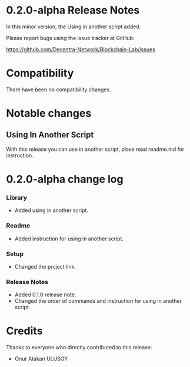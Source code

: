 0.2.0-alpha Release Notes
====================

In this minor version, the Using in another script added.

Please report bugs using the issue tracker at GitHub:

  <https://github.com/Decentra-Network/Blockchain-Lab/issues>

Compatibility
==============

There have been no compatibility changes.

Notable changes
===============

## Using In Another Script

With this release you can use in another script, plase 
read readme.md for instruction.

0.2.0-alpha change log
=================

### Library
- Added using in another script.

### Readme
- Added instruction for using in another script.

### Setup
- Changed the project link.

### Release Notes
- Added 0.1.0 release note.
- Changed the order of commands and instruction 
for using in another script.

Credits
=======

Thanks to everyone who directly contributed to this release:

- Onur Atakan ULUSOY
